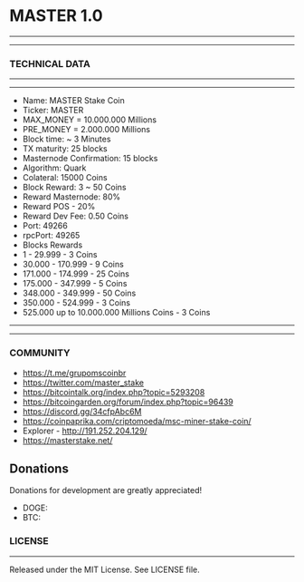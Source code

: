 # MASTER 1.0
-------
-------
### TECHNICAL DATA

-------
-------
  *  Name: MASTER Stake Coin
  *  Ticker: MASTER
  *  MAX_MONEY = 10.000.000 Millions
  *  PRE_MONEY =  2.000.000 Millions
  *  Block time: ~ 3 Minutes
  *  TX maturity: 25 blocks
  *  Masternode Confirmation: 15 blocks
  *  Algorithm: Quark
  *  Colateral: 15000 Coins
  *  Block Reward: 3 ~ 50 Coins
  *  Reward Masternode: 80% 
  *  Reward POS - 20%
  *  Reward Dev Fee: 0.50 Coins
  *  Port: 49266
  *  rpcPort: 49265
  *  Blocks Rewards 
  *    1 - 29.999 -  3 Coins
  *    30.000 - 170.999 -  9 Coins
  *    171.000 - 174.999 - 25 Coins
  *    175.000 - 347.999 -  5 Coins
  *    348.000 - 349.999 - 50 Coins
  *    350.000 - 524.999 -  3 Coins
  *    525.000 up to 10.000.000 Millions Coins - 3 Coins
-------
-------

### COMMUNITY

*  https://t.me/grupomscoinbr
*  https://twitter.com/master_stake
*  https://bitcointalk.org/index.php?topic=5293208
*  https://bitcoingarden.org/forum/index.php?topic=96439
*  https://discord.gg/34cfpAbc6M
*  https://coinpaprika.com/criptomoeda/msc-miner-stake-coin/
*  Explorer - http://191.252.204.129/
*  https://masterstake.net/

Donations
-------

 Donations for development are greatly appreciated!
 
  * DOGE: 
  * BTC:  
  
### LICENSE
-------

Released under the MIT License. See LICENSE file.

 
